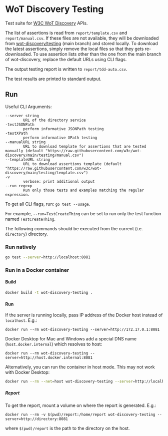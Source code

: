 # WoT Discovery Testing
Test suite for [W3C WoT Discovery](https://www.w3.org/TR/wot-discovery/) APIs.


The list of assertions is read from `report/template.csv` and `report/manual.csv`.
If these files are not available, they will be downloaded from [wot-discovery/testing](https://github.com/w3c/wot-discovery/blob/main/testing) (main branch) and stored locally.
To download the latest assertions, simply remove the local files so that they gets re-downloaded.
To use assertion lists other than the one from the main branch of wot-discovery, replace the default URLs using CLI flags.

The output testing report is written to `report/tdd-auto.csv`.

The test results are printed to standard output.

## Run
Useful CLI Arguments: 
```
--server string
        URL of the directory service
-testJSONPath
        perform informative JSONPath testing
-testXPath
        perform informative XPath testing
--manualURL string
        URL to download template for assertions that are tested manually (default "https://raw.githubusercontent.com/w3c/wot-discovery/main/testing/manual.csv")
--templateURL string
        URL to download assertions template (default "https://raw.githubusercontent.com/w3c/wot-discovery/main/testing/template.csv")    
-v
        verbose: print additional output
--run regexp
        Run only those tests and examples matching the regular expression.  
```

To get all CLI flags, run: `go test --usage`.

For example, `--run=TestCreateThing` can be set to run only the test function named `TestCreateThing`.

The following commands should be executed from the current (i.e. `directory`) directory.

### Run natively
```bash
go test --server=http://localhost:8081 
```

### Run in a Docker container
#### Build
```bash
docker build -t wot-discovery-testing .
```

#### Run
If the server is running locally, pass IP address of the Docker host instead of `localhost`. E.g.:
```
docker run --rm wot-discovery-testing --server=http://172.17.0.1:8081
```

Docker Desktop for Mac and Windows add a special DNS name (`host.docker.internal`) which resolves to host:
```
docker run --rm wot-discovery-testing --server=http://host.docker.internal:8081
```

Alternatively, you can run the container in host mode. This may not work with Docker Desktop:
```bash
docker run --rm --net=host wot-discovery-testing --server=http://localhost:8081 
```

##### Report
To get the report, mount a volume on where the report is generated. E.g.:
```
docker run --rm -v $(pwd)/report:/home/report wot-discovery-testing --server=http://directory:8081
```
where `$(pwd)/report` is the path to the directory on the host.
